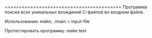 =========================================
Программа поиска всех уникальных вхождений C-файлов во входном файле.

Использование: make; ./main < input-file

Протестировать программу: make test